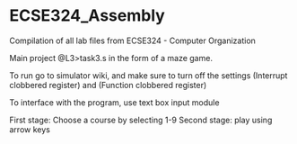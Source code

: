 # ECSE324_Assembly
Compilation of all lab files from ECSE324 - Computer Organization

Main project @L3>task3.s in the form of a maze game. 

To run go to simulator wiki, and make sure to turn off the settings (Interrupt clobbered register) and (Function clobbered register)

To interface with the program, use text box input module

First stage: Choose a course by selecting 1-9
Second stage: play using arrow keys
